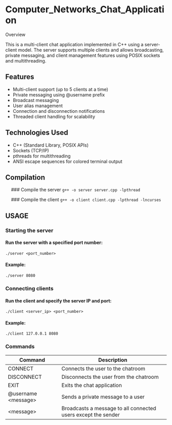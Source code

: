 # Computer_Networks_Chat_Application

Overview

This is a multi-client chat application implemented in C++ using a server-client model. The server supports multiple clients and allows broadcasting, private messaging, and client management features using POSIX sockets and multithreading.

## Features

* Multi-client support (up to 5 clients at a time)
* Private messaging using @username prefix
* Broadcast messaging
* User alias management
* Connection and disconnection notifications
* Threaded client handling for scalability

## Technologies Used

* C++ (Standard Library, POSIX APIs)
* Sockets (TCP/IP)
* pthreads for multithreading
* ANSI escape sequences for colored terminal output

## Compilation

&emsp; ### Compile the server
```g++ -o server server.cpp -lpthread```

&emsp; ### Compile the client
```g++ -o client client.cpp -lpthread -lncurses```

## USAGE
### Starting the server

#### Run the server with a specified port number:
```./server <port_number>```
#### Example:
```./server 8080```

### Connecting clients
#### Run the client and specify the server IP and port:
```./client <server_ip> <port_number>```
#### Example:
```./client 127.0.0.1 8080```

### Commands
|Command|Description|
|---|---|
|CONNECT|Connects the user to the chatroom|
|DISCONNECT|Disconnects the user from the chatroom|
|EXIT|Exits the chat application|
|@username \<message\>|Sends a private message to a user|
|\<message\>|Broadcasts a message to all connected users except the sender|
